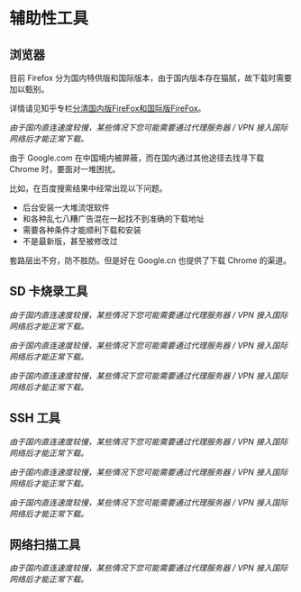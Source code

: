 # 辅助性工具

## 浏览器

<Tool
    url="https://www.mozilla.org/zh-CN/firefox/all/"
    name="FireFox"
    :platforms="['linux','win','mac','android','ios']"
    description="Mozilla Firefox，通称 Firefox，中文也通称火狐，是一个自由及开源的网页浏览器，由 Mozilla 基金会及其子公司 Mozilla 公司开发。"
/>

目前 Firefox 分为国内特供版和国际版本，由于国内版本存在猫腻，故下载时需要加以甄别。

详情请见知乎专栏[分清国内版FireFox和国际版FireFox](https://zhuanlan.zhihu.com/p/104291339)。

*由于国内直连速度较慢，某些情况下您可能需要通过代理服务器 / VPN 接入国际网络后才能正常下载。*

<Tool
    url="https://www.google.cn/chrome/"
    name="Chrome"
    :platforms="['linux','win','mac','android','ios']"
    description="Google Chrome 是由 Google 开发的免费网页浏览器。Google Chrome 本身是非自由软件，未开放全部源代码。"
/>

由于 Google.com 在中国境内被屏蔽，而在国内通过其他途径去找寻下载 Chrome 时，要面对一堆困扰。

比如，在百度搜索结果中经常出现以下问题。

 - 后台安装一大堆流氓软件
 - 和各种乱七八糟广告混在一起找不到准确的下载地址
 - 需要各种条件才能顺利下载和安装
 - 不是最新版，甚至被修改过

套路层出不穷，防不胜防。但是好在 Google.cn 也提供了下载 Chrome 的渠道。

## SD 卡烧录工具

<Tool
    url="https://www.balena.io/etcher/"
    name="balenaEtcher"
    :platforms="['linux','win','mac']"
    description="balenaEtcher 是一款操作非常简单的可移动磁盘映像档制作软件，这款软件为用户提供傻瓜式的可移动磁盘映像档制作方法。"
/>

*由于国内直连速度较慢，某些情况下您可能需要通过代理服务器 / VPN 接入国际网络后才能正常下载。*

<Tool
    url="https://www.balena.io/etcher/"
    name="Rufus"
    :platforms="['win']"
    description="Rufus 是一个可以帮助格式化和创建可引导可移动磁盘（Live USB）的开源工具，用户可以免费下载并使用。"
/>

*由于国内直连速度较慢，某些情况下您可能需要通过代理服务器 / VPN 接入国际网络后才能正常下载。*

<Tool
    url="https://sourceforge.net/projects/win32diskimager/"
    name="Win32 Disk Imager"
    :platforms="['win']"
    description="Win32 Disk Imager 是一款开源的可移动磁盘映像档制作及写入软件。"
/>

*由于国内直连速度较慢，某些情况下您可能需要通过代理服务器 / VPN 接入国际网络后才能正常下载。*

## SSH 工具

<Tool
    url="https://www.bitvise.com/ssh-client-download"
    name="Bitvise SSH"
    :platforms="['win']"
    description="Bitvise SSH 是一款支持 SSH 和 SFTP 的 Windows 客户端。由 Bitvise 开发和提供专业支持。这款 SSH 客户端性能强悍，易于安装、便于使用。"
/>

*由于国内直连速度较慢，某些情况下您可能需要通过代理服务器 / VPN 接入国际网络后才能正常下载。*

<Tool
    url="https://www.chiark.greenend.org.uk/~sgtatham/putty/latest.html"
    name="PuTTY"
    :platforms="['linux','win','mac']"
    description="PuTTY 是一个 Telnet、SSH、rlogin、纯 TCP 以及串行接口连接软件。整个软件体积不到 1M 大小，但是功能俱全，不需要安装，直接下载就可使用。"
/>

*由于国内直连速度较慢，某些情况下您可能需要通过代理服务器 / VPN 接入国际网络后才能正常下载。*

<Tool
    url="https://play.google.com/store/apps/details?id=com.sonelli.juicessh"
    name="JuiceSSH"
    :platforms="['android']"
    description="Android 端最好用的 SSH 工具。"
/>

*由于国内直连速度较慢，某些情况下您可能需要通过代理服务器 / VPN 接入国际网络后才能正常下载。*

## 网络扫描工具

<Tool
    url="https://www.advanced-ip-scanner.com/cn/"
    name="Advanced IP Scanner"
    :platforms="['win']"
    description="可靠且免费的网络扫描器，用户可以使用这个软件扫描所在网段下的在线设备，并获取同一局域网下的设备 IP、主机名、MAC 地址等资讯。"
/>

*由于国内直连速度较慢，某些情况下您可能需要通过代理服务器 / VPN 接入国际网络后才能正常下载。*
